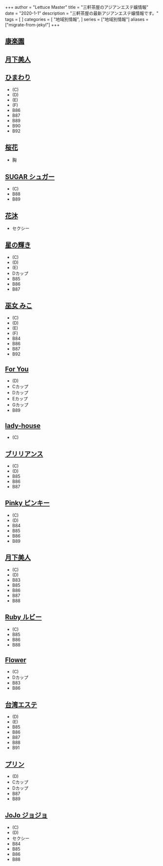 +++
author = "Lettuce Master"
title = "三軒茶屋のアジアンエステ嬢情報"
date = "2020-1-1"
description = "三軒茶屋の最新アジアンエステ嬢情報です。"
tags = [
]
categories = [
    "地域別情報",
]
series = ["地域別情報"]
aliases = ["migrate-from-jekyl"]
+++

## [康楽園](http://a-est.com/yumu/)
## [月下美人](http://www.gekabijin.mensest.com/)
## [ひまわり](http://himawari.estheya.com/)
- (C)
- (D)
- (E)
- (F)
- B86
- B87
- B89
- B90
- B92
## [桜花](http://www.mokk.work/)
- 胸
## [SUGAR シュガー](http://sugar.me-es.com/)
- (C)
- B88
- B89
## [花沐](http://secrett.work/)
- セクシー
## [星の輝き](http://kagayaki.jpn.cm/)
- (C)
- (D)
- (E)
- Dカップ
- B85
- B86
- B87
## [巫女 みこ](https://miko.xyz.mn/)
- (C)
- (D)
- (E)
- (F)
- B84
- B86
- B87
- B92
## [For You](https://for-you.info/)
- (D)
- Cカップ
- Dカップ
- Eカップ
- Gカップ
- B89
## [lady-house](http://estjp.com/sinfu/)
- (C)
## [ブリリアンス](http://www.brilliance.mesthe.com/)
- (C)
- (D)
- B85
- B86
- B87
## [Pinky ピンキー](http://www.es-honey.com/)
- (C)
- (D)
- B84
- B85
- B86
- B89
## [月下美人](http://www.gekabijin.relax-hp.com/)
- (C)
- (D)
- B83
- B85
- B86
- B87
- B88
## [Ruby ルビー](http://www.ruby.estjpn.com/)
- (C)
- B85
- B86
- B88
## [Flower](https://es-flower.info/)
- (C)
- Dカップ
- B83
- B86
## [台湾エステ](http://www.esthe.esraku.com/)
- (D)
- (E)
- B85
- B86
- B87
- B88
- B91
## [プリン](https://pu-rin.info/)
- (D)
- Cカップ
- Dカップ
- B87
- B89
## [JoJo ジョジョ](http://www.jojo.mensnv.com/)
- (C)
- (D)
- セクシー
- B84
- B85
- B86
- B88

